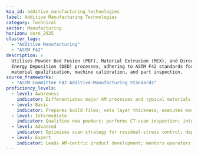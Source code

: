 ```yaml
---
ksa_id: additive_manufacturing_technologies
label: Additive Manufacturing Technologies
category: Technical
sector: Manufacturing
horizon: core_2025
cluster_tags:
  - "Additive Manufacturing"
  - "ASTM F42"
description: >
  Utilises Powder Bed Fusion (PBF), Material Extrusion (MEX), and Directed
  Energy Deposition (DED) processes, adhering to ASTM F42 standards for
  material qualification, machine calibration, and part inspection.
source_frameworks:
  - "ASTM Committee F42 Additive-Manufacturing Standards"
proficiency_levels:
  - level: Awareness
    indicator: Differentiates major AM processes and typical materials; observes basic safety (inert gas, powder PPE).
  - level: Basic
    indicator: Prepares build files; sets layer thickness; executes machine warm-up and calibration plates.
  - level: Intermediate
    indicator: Qualifies new powders; performs CT-scan inspection; interprets tensile-test data.
  - level: Advanced
    indicator: Optimises scan strategy for residual-stress control; deploys in-process monitoring.
  - level: Expert
    indicator: Leads AM-centric product development; mentors operators; drives ASTM F42 working-group contributions.
---
```

